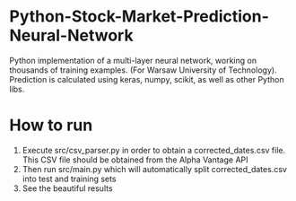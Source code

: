 # Python-Stock-Market-Prediction-Neural-Network
Python implementation of a multi-layer neural network, working on thousands of training examples. (For Warsaw University of Technology). Prediction is calculated using keras, numpy, scikit, as well as other Python libs.

# How to run
1. Execute src/csv_parser.py in order to obtain a corrected_dates.csv file. This CSV file should be obtained from the Alpha Vantage API
2. Then run src/main.py which will automatically split corrected_dates.csv into test and training sets
3. See the beautiful results
